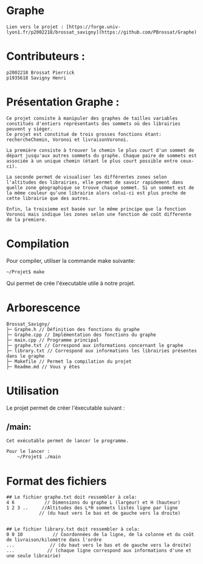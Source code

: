# Graphe

    Lien vers le projet : [https://forge.univ-lyon1.fr/p2002218/brossat_savigny](https://github.com/PBrossat/Graphe)

# Contributeurs : 

    p2002218 Brossat Pierrick 
    p1935618 Savigny Henri


# Présentation Graphe :

    Ce projet consiste à manipuler des graphes de tailles variables constitués d'entiers représentants des sommets où des librairies peuvent y siéger. 
    Ce projet est constitué de trois grosses fonctions étant: rechercheChemin, Voronoi et livraisonVoronoi.

    La première consiste à trouver le chemin le plus court d'un sommet de départ jusqu'aux autres sommets du graphe. Chaque paire de sommets est associée à un unique chemin (étant le plus court possible entre ceux-ci).

    La seconde permet de visualiser les différentes zones selon l'altitudes des librairies, elle permet de savoir rapidement dans quelle zone géographique se trouve chaque sommet. Si un sommet est de la même couleur qu'une librairie alors celui-ci est plus proche de cette librairie que des autres.

    Enfin, la troisieme est basée sur le même principe que la fonction Voronoi mais indique les zones selon une fonction de coût differente de la premiere.



# Compilation 

Pour compiler, utiliser la commande make suivante: 

    ~/Projet$ make

Qui permet de crée l'éxecutable utile à notre projet. 



# Arborescence

	Brossat_Savigny/
	├─ Graphe.h // Définition des fonctions du graphe
    ├─ Graphe.cpp // Implémentation des fonctions du graphe 
    ├─ main.cpp // Programme principal
    ├─ graphe.txt // Correspond aux informations concernant le graphe
    ├─ library.txt // Correspond aux informations les librairies présentes dans le graphe
    ├─ Makefile // Permet la compilation du projet
    ├─ Readme.md // Vous y êtes 



# Utilisation

Le projet permet de créer l'éxecutable suivant :

## /main:
    Cet exécutable permet de lancer le programme.

    Pour le lancer :
		~/Projet$ ./main


# Format des fichiers 
    ## Le fichier graphe.txt doit ressembler à cela:
    4 6           // Dimensions du graphe L (largeur) et H (hauteur)
    1 2 3 ..     //Altitudes des L*H sommets listés ligne par ligne
                // (du haut vers le bas et de gauche vers la droite)


    ## Le fichier library.txt doit ressembler à cela:
    0 0 10           // Coordonnées de la ligne, de la colonne et du coût de livraison/kilomètre dans l'ordre 
    ...             // (du haut vers le bas et de gauche vers la droite)
    ...            // (chaque ligne correspond aux informations d'une et une seule librairie)
